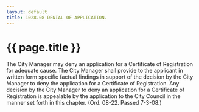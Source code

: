 ```yaml
---
layout: default 
title: 1028.08 DENIAL OF APPLICATION.
---
```


{{ page.title }}
================

The City Manager may deny an application for a Certificate of
Registration for adequate cause. The City Manager shall provide to the
applicant in written form specific factual findings in support of the
decision by the City Manager to deny the application for a Certificate
of Registration. Any decision by the City Manager to deny an application
for a Certificate of Registration is appealable by the application to
the City Council in the manner set forth in this chapter. (Ord. 08-22.
Passed 7-3-08.)
